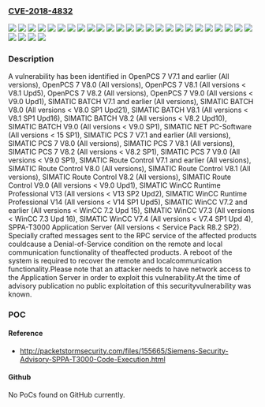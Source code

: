 ### [CVE-2018-4832](https://cve.mitre.org/cgi-bin/cvename.cgi?name=CVE-2018-4832)
![](https://img.shields.io/static/v1?label=Product&message=OpenPCS%207%20V7.1%20and%20earlier&color=blue)
![](https://img.shields.io/static/v1?label=Product&message=OpenPCS%207%20V8.0&color=blue)
![](https://img.shields.io/static/v1?label=Product&message=OpenPCS%207%20V8.1&color=blue)
![](https://img.shields.io/static/v1?label=Product&message=OpenPCS%207%20V8.2&color=blue)
![](https://img.shields.io/static/v1?label=Product&message=OpenPCS%207%20V9.0&color=blue)
![](https://img.shields.io/static/v1?label=Product&message=SIMATIC%20BATCH%20V7.1%20and%20earlier&color=blue)
![](https://img.shields.io/static/v1?label=Product&message=SIMATIC%20BATCH%20V8.0&color=blue)
![](https://img.shields.io/static/v1?label=Product&message=SIMATIC%20BATCH%20V8.1&color=blue)
![](https://img.shields.io/static/v1?label=Product&message=SIMATIC%20BATCH%20V8.2&color=blue)
![](https://img.shields.io/static/v1?label=Product&message=SIMATIC%20BATCH%20V9.0&color=blue)
![](https://img.shields.io/static/v1?label=Product&message=SIMATIC%20NET%20PC-Software&color=blue)
![](https://img.shields.io/static/v1?label=Product&message=SIMATIC%20PCS%207%20V7.1%20and%20earlier&color=blue)
![](https://img.shields.io/static/v1?label=Product&message=SIMATIC%20PCS%207%20V8.0&color=blue)
![](https://img.shields.io/static/v1?label=Product&message=SIMATIC%20PCS%207%20V8.1&color=blue)
![](https://img.shields.io/static/v1?label=Product&message=SIMATIC%20PCS%207%20V8.2&color=blue)
![](https://img.shields.io/static/v1?label=Product&message=SIMATIC%20PCS%207%20V9.0&color=blue)
![](https://img.shields.io/static/v1?label=Product&message=SIMATIC%20Route%20Control%20V7.1%20and%20earlier&color=blue)
![](https://img.shields.io/static/v1?label=Product&message=SIMATIC%20Route%20Control%20V8.0&color=blue)
![](https://img.shields.io/static/v1?label=Product&message=SIMATIC%20Route%20Control%20V8.1&color=blue)
![](https://img.shields.io/static/v1?label=Product&message=SIMATIC%20Route%20Control%20V8.2&color=blue)
![](https://img.shields.io/static/v1?label=Product&message=SIMATIC%20Route%20Control%20V9.0&color=blue)
![](https://img.shields.io/static/v1?label=Product&message=SIMATIC%20WinCC%20Runtime%20Professional%20V13&color=blue)
![](https://img.shields.io/static/v1?label=Product&message=SIMATIC%20WinCC%20Runtime%20Professional%20V14&color=blue)
![](https://img.shields.io/static/v1?label=Product&message=SIMATIC%20WinCC%20V7.2%20and%20earlier&color=blue)
![](https://img.shields.io/static/v1?label=Product&message=SIMATIC%20WinCC%20V7.3&color=blue)
![](https://img.shields.io/static/v1?label=Product&message=SIMATIC%20WinCC%20V7.4&color=blue)
![](https://img.shields.io/static/v1?label=Product&message=SPPA-T3000%20Application%20Server&color=blue)
![](https://img.shields.io/static/v1?label=Version&message=n%2Fa&color=blue)
![](https://img.shields.io/static/v1?label=Vulnerability&message=CWE-20%3A%20Improper%20Input%20Validation&color=brighgreen)

### Description

A vulnerability has been identified in OpenPCS 7 V7.1 and earlier (All versions), OpenPCS 7 V8.0 (All versions), OpenPCS 7 V8.1 (All versions < V8.1 Upd5), OpenPCS 7 V8.2 (All versions), OpenPCS 7 V9.0 (All versions < V9.0 Upd1), SIMATIC BATCH V7.1 and earlier (All versions), SIMATIC BATCH V8.0 (All versions < V8.0 SP1 Upd21), SIMATIC BATCH V8.1 (All versions < V8.1 SP1 Upd16), SIMATIC BATCH V8.2 (All versions < V8.2 Upd10), SIMATIC BATCH V9.0 (All versions < V9.0 SP1), SIMATIC NET PC-Software (All versions < 15 SP1), SIMATIC PCS 7 V7.1 and earlier (All versions), SIMATIC PCS 7 V8.0 (All versions), SIMATIC PCS 7 V8.1 (All versions), SIMATIC PCS 7 V8.2 (All versions < V8.2 SP1), SIMATIC PCS 7 V9.0 (All versions < V9.0 SP1), SIMATIC Route Control V7.1 and earlier (All versions), SIMATIC Route Control V8.0 (All versions), SIMATIC Route Control V8.1 (All versions), SIMATIC Route Control V8.2 (All versions), SIMATIC Route Control V9.0 (All versions < V9.0 Upd1), SIMATIC WinCC Runtime Professional V13 (All versions < V13 SP2 Upd2), SIMATIC WinCC Runtime Professional V14 (All versions < V14 SP1 Upd5), SIMATIC WinCC V7.2 and earlier (All versions < WinCC 7.2 Upd 15), SIMATIC WinCC V7.3 (All versions < WinCC 7.3 Upd 16), SIMATIC WinCC V7.4 (All versions < V7.4 SP1 Upd 4), SPPA-T3000 Application Server (All versions < Service Pack R8.2 SP2). Specially crafted messages sent to the RPC service of the affected products couldcause a Denial-of-Service condition on the remote and local communication functionality of theaffected products. A reboot of the system is required to recover the remote and localcommunication functionality.Please note that an attacker needs to have network access to the Application Server in order to exploit this vulnerability.At the time of advisory publication no public exploitation of this securityvulnerability was known.

### POC

#### Reference
- http://packetstormsecurity.com/files/155665/Siemens-Security-Advisory-SPPA-T3000-Code-Execution.html

#### Github
No PoCs found on GitHub currently.

